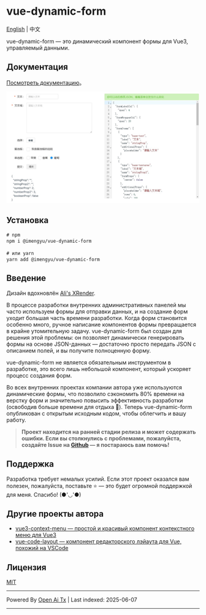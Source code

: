 # vue-dynamic-form

[English](https://raw.githubusercontent.com/imengyu/vue-dynamic-form/master/README.EN.md) | 中文

vue-dynamic-form — это динамический компонент формы для Vue3, управляемый данными.

## Документация

[Посмотреть документацию](https://docs.imengyu.top//vue-dynamic-form-docs)。

![demo](https://raw.githubusercontent.com/imengyu/vue-dynamic-form/master/demo.jpg)

## Установка

```shell
# npm 
npm i @imengyu/vue-dynamic-form

# или yarn
yarn add @imengyu/vue-dynamic-form
```

## Введение

Дизайн вдохновлён [Ali's XRender](https://xrender.fun/form-render).

В процессе разработки внутренних административных панелей мы часто используем формы для отправки данных, и на создание форм уходит большая часть времени разработки. Когда форм становится особенно много, ручное написание компонентов формы превращается в крайне утомительную задачу. vue-dynamic-form был создан для решения этой проблемы: он позволяет динамически генерировать формы на основе JSON-данных — достаточно просто передать JSON с описанием полей, и вы получите полноценную форму.

vue-dynamic-form не является обязательным инструментом в разработке, это всего лишь небольшой компонент, который ускоряет процесс создания форм.

Во всех внутренних проектах компании автора уже используются динамические формы, что позволило сэкономить 80% времени на верстку форм и значительно повысить эффективность разработки (освободив больше времени для отдыха 🤭). Теперь vue-dynamic-form опубликован с открытым исходным кодом, чтобы облегчить и вашу работу.

> **Проект находится на ранней стадии релиза и может содержать ошибки. Если вы столкнулись с проблемами, пожалуйста, создайте Issue на [Github](https://github.com/imengyu/vue-dynamic-form/issues) — я постараюсь вам помочь!**

## Поддержка

Разработка требует немалых усилий. Если этот проект оказался вам полезен, пожалуйста, поставьте ⭐ — это будет огромной поддержкой для меня. Спасибо! (●'◡'●)

## Другие проекты автора

* [vue3-context-menu — простой и красивый компонент контекстного меню для Vue3](https://github.com/imengyu/vue3-context-menu/)
* [vue-code-layout — компонент редакторского лэйаута для Vue, похожий на VSCode](https://github.com/imengyu/vue-code-layout)

## Лицензия

[MIT](https://raw.githubusercontent.com/imengyu/vue-dynamic-form/master/LICENSE)



---


Powered By [Open Ai Tx](https://github.com/OpenAiTx/OpenAiTx) | Last indexed: 2025-06-07


---